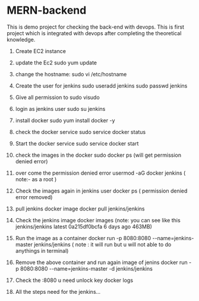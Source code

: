 # MERN-backend
This is demo project for checking the back-end with devops. This is first project which is integrated with devops after completing the theoretical knowledge.

1. Create EC2 instance

2. update the Ec2 
 sudo yum update
 
3. change the hostname:
  sudo vi /etc/hostname
 
4. Create the user for jenkins 
  sudo useradd jenkins
  sudo passwd jenkins

5. Give all permission to <jenkins user>
  sudo visudo
  
6. login as jenkins user
  sudo su jenkins

7. install docker
  sudo yum install docker -y
  
8. check the docker service
  sudo service docker status
 
9. Start the docker service
  sudo service docker start
  
10. check the images in the docker
  sudo docker ps
  (will get permission denied error)
  
11. over come the permission denied error
  usermod -aG docker jenkins ( note:- as a root )

12. Check the images again in jenkins user 
  docker ps  ( permission denied error removed)

13. pull jenkins docker image 
   docker pull jenkins/jenkins

14. Check the jenkins image 
  docker images (note: you can see like this jenkins/jenkins   latest    0a215df0bcfa   6 days ago   463MB)
  
15. Run the image as a container
   docker run -p 8080:8080 --name=jenkins-master jenkins/jenkins  ( note : it will run but u will not able to do anythings in terminal)
   
16. Remove the above container and run again image of jenins
  docker run -p 8080:8080 --name=jenkins-master -d jenkins/jenkins
  
 17. Check the <localhost>:8080 u need unlock key
  docker logs <conatinerId>
  
18. All the steps need for the jenkins...

  
  
  
  
  
  
  
  
  
  
  
  
  
  
  
